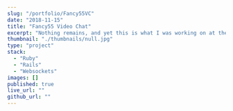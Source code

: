 ```yaml
---
slug: "/portfolio/Fancy55VC"
date: "2018-11-15"
title: "Fancy55 Video Chat"
excerpt: "Nothing remains, and yet this is what I was working on at the time, biting off far too much to chew at a time when I knew far too little."
thumbnail: "./thumbnails/null.jpg"
type: "project"
stack:
  - "Ruby"
  - "Rails"
  - "Websockets"
images: []
published: true
live_url: ""
github_url: ""
---
```


